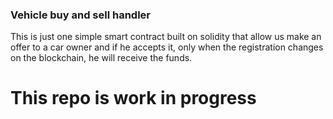 ### Vehicle buy and sell handler

This is just one simple smart contract built on solidity that allow us make an offer to a car owner and if he accepts it, only when the registration changes on the blockchain, he will receive the funds.

# This repo is work in progress